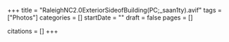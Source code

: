 +++
title = "RaleighNC2.0ExteriorSideofBuilding(PC;_saan1ty).avif"
tags = ["Photos"]
categories = []
startDate = ""
draft = false
pages = []

citations = []
+++

